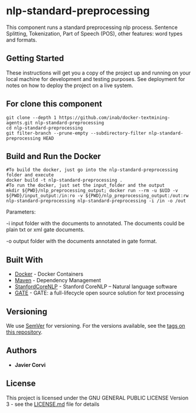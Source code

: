 # nlp-standard-preprocessing

This component runs a standard preprocessing nlp process. 
Sentence Splitting, Tokenization, Part of Speech (POS), other features: word types and formats.

## Getting Started

These instructions will get you a copy of the project up and running on your local machine for development and testing purposes. See deployment for notes on how to deploy the project on a live system.

## For clone this component

	git clone --depth 1 https://github.com/inab/docker-textmining-agents.git nlp-standard-preprocessing
	cd nlp-standard-preprocessing
	git filter-branch --prune-empty --subdirectory-filter nlp-standard-preprocessing HEAD

## Build and Run the Docker 

	#To build the docker, just go into the nlp-standard-preprocessing folder and execute
	docker build -t nlp-standard-preprocessing .
	#To run the docker, just set the input_folder and the output
	mkdir ${PWD}/nlp_preprocessing_output; docker run --rm -u $UID -v ${PWD}/input_output:/in:ro -v ${PWD}/nlp_preprocessing_output:/out:rw nlp-standard-preprocessing nlp-standard-preprocessing -i /in -o /out	

Parameters:
<p>
-i input folder with the documents to annotated. The documents could be plain txt or xml gate documents.
</p>
<p>
-o output folder with the documents annotated in gate format.
</p>

## Built With

* [Docker](https://www.docker.com/) - Docker Containers
* [Maven](https://maven.apache.org/) - Dependency Management
* [StanfordCoreNLP](https://stanfordnlp.github.io/CoreNLP/) - Stanford CoreNLP – Natural language software
* [GATE](https://gate.ac.uk/overview.html) - GATE: a full-lifecycle open source solution for text processing

## Versioning

We use [SemVer](http://semver.org/) for versioning. For the versions available, see the [tags on this repository](https://github.com/inab/docker-textmining-agents/edit/master/nlp-standard-preprocessing/tags). 

## Authors

* **Javier Corvi** 


## License

This project is licensed under the GNU GENERAL PUBLIC LICENSE Version 3 - see the [LICENSE.md](LICENSE.md) file for details







		
		
